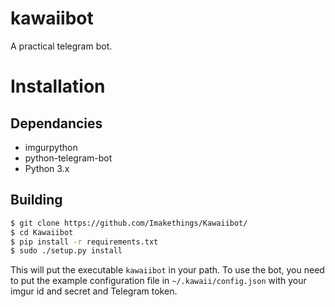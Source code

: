 # kawaiibot
A practical telegram bot.

# Installation
## Dependancies
- imgurpython
- python-telegram-bot
- Python 3.x

## Building
```bash
$ git clone https://github.com/Imakethings/Kawaiibot/
$ cd Kawaiibot
$ pip install -r requirements.txt
$ sudo ./setup.py install
```

This will put the executable `kawaiibot` in your path. To use the bot, you need
to put the example configuration file in `~/.kawaii/config.json` with your imgur
id and secret and Telegram token.
